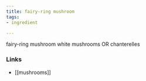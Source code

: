 ```yaml
---
title: fairy-ring mushroom
tags:
- ingredient

---
```

fairy-ring mushroom white mushrooms OR chanterelles

### Links

* [[mushrooms]]
